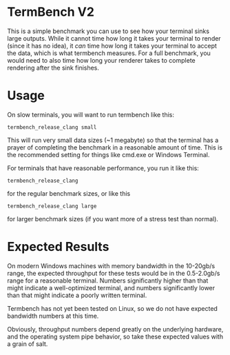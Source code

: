 # TermBench V2

This is a simple benchmark you can use to see how your terminal sinks large outputs.  While it cannot time how long it takes your terminal to render (since it has no idea), it _can_ time how long it takes your terminal to accept the data, which is what termbench measures.  For a full benchmark, you would need to also time how long your renderer takes to complete rendering after the sink finishes.

# Usage

On slow terminals, you will want to run termbench like this:

```
termbench_release_clang small
```

This will run very small data sizes (~1 megabyte) so that the terminal has a prayer of completing the benchmark in a reasonable amount of time.  This is the recommended setting for things like cmd.exe or Windows Terminal.

For terminals that have reasonable performance, you run it like this:

```
termbench_release_clang
```

for the regular benchmark sizes, or like this

```
termbench_release_clang large
```

for larger benchmark sizes (if you want more of a stress test than normal).

# Expected Results

On modern Windows machines with memory bandwidth in the 10-20gb/s range, the expected throughput for these tests would be in the 0.5-2.0gb/s range for a reasonable terminal.  Numbers significantly higher than that might indicate a well-optimized terminal, and numbers significantly lower than that might indicate a poorly written terminal.

Termbench has not yet been tested on Linux, so we do not have expected bandwidth numbers at this time.

Obviously, throughput numbers depend greatly on the underlying hardware, and the operating system pipe behavior, so take these expected values with a grain of salt.
